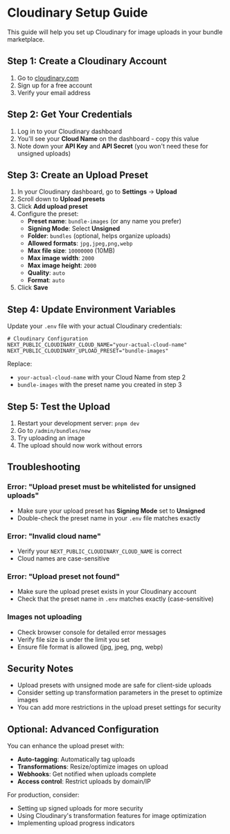 # Cloudinary Setup Guide

This guide will help you set up Cloudinary for image uploads in your bundle marketplace.

## Step 1: Create a Cloudinary Account

1. Go to [cloudinary.com](https://cloudinary.com)
2. Sign up for a free account
3. Verify your email address

## Step 2: Get Your Credentials

1. Log in to your Cloudinary dashboard
2. You'll see your **Cloud Name** on the dashboard - copy this value
3. Note down your **API Key** and **API Secret** (you won't need these for unsigned uploads)

## Step 3: Create an Upload Preset

1. In your Cloudinary dashboard, go to **Settings** → **Upload**
2. Scroll down to **Upload presets**
3. Click **Add upload preset**
4. Configure the preset:
   - **Preset name**: `bundle-images` (or any name you prefer)
   - **Signing Mode**: Select **Unsigned**
   - **Folder**: `bundles` (optional, helps organize uploads)
   - **Allowed formats**: `jpg,jpeg,png,webp`
   - **Max file size**: `10000000` (10MB)
   - **Max image width**: `2000`
   - **Max image height**: `2000`
   - **Quality**: `auto`
   - **Format**: `auto`
5. Click **Save**

## Step 4: Update Environment Variables

Update your `.env` file with your actual Cloudinary credentials:

```env
# Cloudinary Configuration
NEXT_PUBLIC_CLOUDINARY_CLOUD_NAME="your-actual-cloud-name"
NEXT_PUBLIC_CLOUDINARY_UPLOAD_PRESET="bundle-images"
```

Replace:
- `your-actual-cloud-name` with your Cloud Name from step 2
- `bundle-images` with the preset name you created in step 3

## Step 5: Test the Upload

1. Restart your development server: `pnpm dev`
2. Go to `/admin/bundles/new`
3. Try uploading an image
4. The upload should now work without errors

## Troubleshooting

### Error: "Upload preset must be whitelisted for unsigned uploads"
- Make sure your upload preset has **Signing Mode** set to **Unsigned**
- Double-check the preset name in your `.env` file matches exactly

### Error: "Invalid cloud name"
- Verify your `NEXT_PUBLIC_CLOUDINARY_CLOUD_NAME` is correct
- Cloud names are case-sensitive

### Error: "Upload preset not found"
- Make sure the upload preset exists in your Cloudinary account
- Check that the preset name in `.env` matches exactly (case-sensitive)

### Images not uploading
- Check browser console for detailed error messages
- Verify file size is under the limit you set
- Ensure file format is allowed (jpg, jpeg, png, webp)

## Security Notes

- Upload presets with unsigned mode are safe for client-side uploads
- Consider setting up transformation parameters in the preset to optimize images
- You can add more restrictions in the upload preset settings for security

## Optional: Advanced Configuration

You can enhance the upload preset with:
- **Auto-tagging**: Automatically tag uploads
- **Transformations**: Resize/optimize images on upload
- **Webhooks**: Get notified when uploads complete
- **Access control**: Restrict uploads by domain/IP

For production, consider:
- Setting up signed uploads for more security
- Using Cloudinary's transformation features for image optimization
- Implementing upload progress indicators